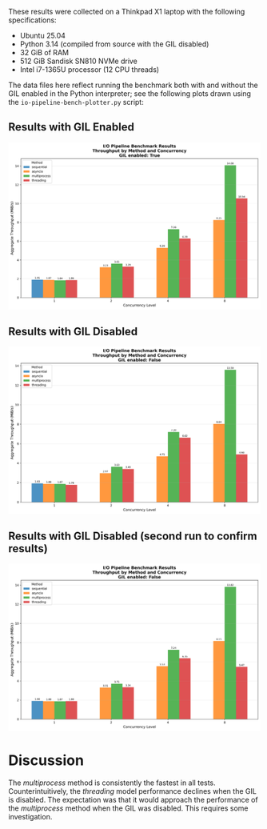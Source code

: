 These results were collected on a Thinkpad X1 laptop with the following specifications:

* Ubuntu 25.04
* Python 3.14 (compiled from source with the GIL disabled)
* 32 GiB of RAM
* 512 GiB Sandisk SN810 NVMe drive
* Intel i7-1365U processor (12 CPU threads)

The data files here reflect running the benchmark both with and without the GIL enabled in the Python interpreter; see the following plots drawn using the `io-pipeline-bench-plotter.py` script:

## Results with GIL Enabled
![GIL Enabled Results](results-gil.png)

## Results with GIL Disabled
![GIL Disabled Results](results-nogil.png)

## Results with GIL Disabled (second run to confirm results)
![GIL Disabled Results - Run 2](results-nogil-2.png)

# Discussion

The *multiprocess* method is consistently the fastest in all tests.  Counterintuitively, the *threading* model performance declines when the GIL is disabled.  The expectation was that it would approach the performance of the *multiprocess* method when the GIL was disabled.  This requires some investigation.